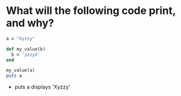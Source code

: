 # What will the following code print, and why?

```ruby
a = "Xyzzy"

def my_value(b)
  b = 'yzzyX'
end

my_value(a)
puts a

```

- puts a displays 'Xyzzy'